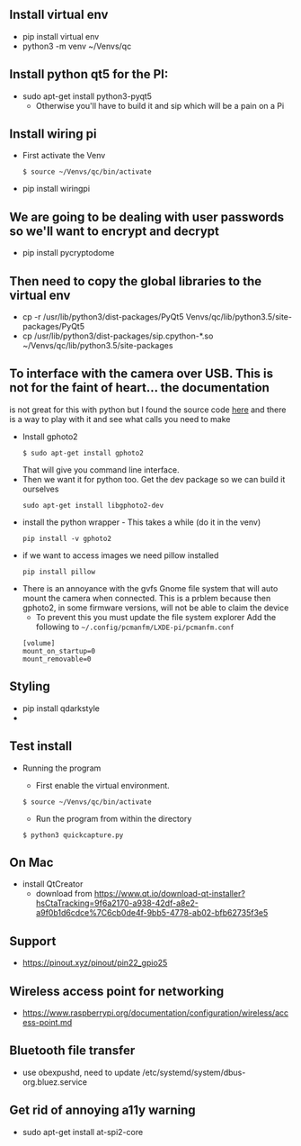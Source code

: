 ## Install virtual env
- pip install virtual env
- python3 -m venv ~/Venvs/qc
## Install python qt5 for the PI:
- sudo apt-get install python3-pyqt5
  - Otherwise you'll have to build it and sip which will be a pain on 
    a Pi
## Install wiring pi
- First activate the Venv
  ```
  $ source ~/Venvs/qc/bin/activate
  ```
- pip install wiringpi
## We are going to be dealing with user passwords so we'll want to encrypt and decrypt
- pip install pycryptodome
## Then need to copy the global libraries to the virtual env
- cp -r /usr/lib/python3/dist-packages/PyQt5 Venvs/qc/lib/python3.5/site-packages/PyQt5
- cp /usr/lib/python3/dist-packages/sip.cpython-*.so ~/Venvs/qc/lib/python3.5/site-packages
## To interface with the camera over USB. This is not for the faint of heart... the documentation
is not great for this with python but I found the source code [here][python-gphoto2] and there is
a way to play with it and see what calls you need to make
- Install gphoto2
  ```
  $ sudo apt-get install gphoto2
  ```
  That will give you command line interface.
- Then we want it for python too. Get the dev package so we can build it ourselves
  ```
  sudo apt-get install libgphoto2-dev
  ```
- install the python wrapper - This takes a while (do it in the venv)
  ```
  pip install -v gphoto2
  ```
- if we want to access images we need pillow installed
  ```
  pip install pillow
  ```
- There is an annoyance with the gvfs Gnome file system that will auto mount the camera when connected.
This is a prblem because then gphoto2, in some firmware versions, will not be able to claim the device
  - To prevent this you must update the file system explorer
  Add the following to `~/.config/pcmanfm/LXDE-pi/pcmanfm.conf`
  ```
  [volume]
  mount_on_startup=0
  mount_removable=0
  ```
## Styling
- pip install qdarkstyle
-

## Test install
- Running the program
  - First enable the virtual environment.
  ```
  $ source ~/Venvs/qc/bin/activate
  ```
  
  - Run the program from within the directory
  ```
  $ python3 quickcapture.py
  ```
## On Mac
- install QtCreator 
  - download from https://www.qt.io/download-qt-installer?hsCtaTracking=9f6a2170-a938-42df-a8e2-a9f0b1d6cdce%7C6cb0de4f-9bb5-4778-ab02-bfb62735f3e5

## Support
- https://pinout.xyz/pinout/pin22_gpio25

## Wireless access point for networking
- https://www.raspberrypi.org/documentation/configuration/wireless/access-point.md

## Bluetooth file transfer
- use obexpushd, need to update /etc/systemd/system/dbus-org.bluez.service

## Get rid of annoying a11y warning
- sudo apt-get install at-spi2-core

[python-gphoto2]: https://github.com/jim-easterbrook/python-gphoto2/tree/master/src/gphoto2